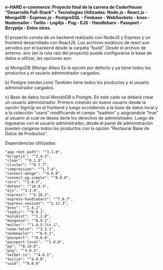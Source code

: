 **e-HARD e-commerce: Proyecto final de la carrera de CoderHouse “Desarrollo Full-Stack”  •  Tecnologias Utilizadas: Node.js - React.js - MongoDB - Express.js - PostgreSQL - Firebase - WebSockets - knex - Nodemailer - Twilio - Log4js - Pug - EJS - Handlebars - Passport - Bcryptjs - Entre otras.**

El proyecto consta de un backend realizado con NodeJS y Express y un frontend desarrollado con ReactJS. Los archivos estáticos de react son servidos por el backend desde la carpeta “build”. 
Desde el archivo de entorno .env (en la ruta raíz del proyecto) puede configurarse la base de datos a utilizar, las opciones son:  

a)	MongoDB (Mongo Atlas) Es la opción por defecto y ya tiene todos los productos y el usuario administrador cargados.  

b)	Postgre (render.com) También tiene todos los productos y el usuario administrador cargados.  

c)	Base de datos local MondoDB o Postgre. En este cado se deberá crear un usuario administrador. Primero creando un nuevo usuario desde la opción SignUp en el frontend y luego accediendo a la    base de datos local y a la colección “users” modificando el campo “isadmin” y asignandole “true” al usuario al cual se desea darle los derechos de administrador. 
Luego de loguearse con el usuario administrador, desde el panel de administración pueden cargarse todos los productos con la opción “Restaurar Base de Datos de Productos”.  


Dependencias Utilizadas:

    "app-root-path": "^3.1.0",
    "bcryptjs": "^2.4.3",
    "clear": "^0.1.0",
    "cluster": "^0.7.7",
    "compression": "^1.7.4",
    "connect-mongo": "^4.6.0",
    "connect-pg-simple": "^8.0.0",
    "cors": "^2.8.5",
    "dotenv": "^16.0.3",
    "ejs": "^3.1.9",
    "express": "^4.18.2",
    "express-handlebars": "^7.0.7",
    "express-session": "^1.17.3",
    "knex": "^2.4.2",
    "log4js": "^6.9.1",
    "minimist": "^1.2.8",
    "mongoose": "^6.9.2",
    "multer": "^1.4.5-lts.1",
    "node-fetch": "^3.3.1",
    "nodemailer": "^6.9.1",
    "passport": "^0.6.0",
    "passport-local": "^1.0.0",
    "pg": "^8.10.0",
    "pug": "^3.0.2",
    "socket.io": "^4.6.1",
    "twilio": "^4.9.0",
    "uuid": "^9.0.0"


